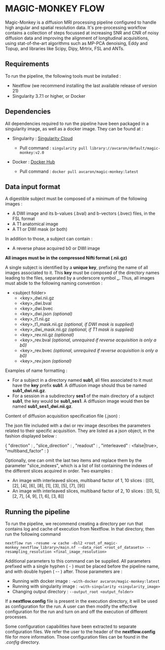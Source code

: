 MAGIC-MONKEY FLOW
=================

Magic-Monkey is a diffusion MRI processing pipeline configured to handle high 
angular and spatial resolution data. It's pre-processing workflow contains a 
collection of steps focussed at increasing SNR and CNR of noisy diffusion data 
and improving the alignment of longitudinal acquisitions, using stat-of-the-art 
algorithms such as MP-PCA denoising, Eddy and Topup, and libraries like Scipy, 
Dipy, Mrtrix, FSL and ANTs.

Requirements
------------

To run the pipeline, the following tools must be installed :

- Nextflow (we recommend installing the last available release of version 21)
- Singularity 3.7.1 or higher, or Docker

Dependencies
------------

All dependencies required to run the pipeline have been packaged in a singularity 
image, as well as a docker image. They can be found at :

- Singularity : [Singularity Cloud](https://cloud.sylabs.io/library/avcaron/default/magic-monkey)
  - Pull command : `singularity pull library://avcaron/default/magic-monkey:v2.0`

- Docker : [Docker Hub](https://hub.docker.com/r/avcaron/magic-monkey)
  - Pull command : `docker pull avcaron/magic-monkey:latest`

Data input format
-----------------

A digestible subject must be composed of a minimum of the following images :

- A DWI image and its b-values (.bval) and b-vectors (.bvec) files, in the FSL format
- A T1 anatomical image
- A T1 or DWI mask (or both)

In addition to those, a subject can contain :

- A reverse phase acquired b0 or DWI image

**All images must be in the compressed Nifti format (.nii.gz)**

A single subject is identified by a **unique key**, prefixing the name of all images 
associated to it. This **key** must be composed of the directory names leading to the files, 
separated by a underscore symbol **\_**. Thus, all images must abide to the following naming convention :

- \<subject folder\>
    - \<key\>_dwi.nii.gz
    - \<key\>_dwi.bval
    - \<key\>_dwi.bvec
    - \<key\>_dwi.json *(optional)*
    - \<key\>_t1.nii.gz
    - \<key\>_t1_mask.nii.gz *(optional, if DWI mask is supplied)*
    - \<key\>_dwi_mask.nii.gz *(optional, if T1 mask is supplied)*
    - \<key\>_rev.nii.gz *(optional)*
    - \<key\>_rev.bval *(optional, unrequired if reverse acquisition is only a b0)*
    - \<key\>_rev.bvec *(optional, unrequired if reverse acquisition is only a b0)*
    - \<key\>_rev.json *(optional)*

Examples of name formatting :

- For a subject in a directory named **sub1**, all files associated to it must have the **key**
  prefix **sub1**. A diffusion image should thus be named **sub1_dwi.nii.gz**.
- For a session in a subdirectory **ses1** of the main directory of a subject **sub1**, the key would 
  be **sub1_ses1**. A diffusion image would then be named **sub1_ses1_dwi.nii.gz**.

Content of diffusion acquisition specification file (.json) :

The json file included with a dwi or rev image describes the parameters related to their specific acquisition. They 
are listed as a json object, in the fashion displayed below :

{
  "direction" : <phase encoding direction>,
  "slice_direction" : <slicing direction>,
  "readout" : <readout>,
  "interleaved" : <false|true>,
  "multiband_factor" : <multiband factor>
}

Optionally, one can omit the last two items and replace them by the parameter "slice_indexes", which is a list of list containing the indexes of
the different slices acquired in order. Two examples :

- An image with interleaved slices, multiband factor of 1, 10 slices : \[\[0\], \[2\], \[4\], \[6\], \[8\], \[1\], \[3\], \[5\], \[7\], \[9\]\]
- An image with interleaved slices, multiband factor of 2, 10 slices : \[\[0, 5\], \[2, 7\], \[4, 9\], \[1, 6\], \[3, 8\]\]

Running the pipeline
--------------------

To run the pipeline, we recommend creating a directory per run that contains log and 
cache of execution from Nextflow. In that directory, then run the following command

`nextflow run -resume -w cache -dsl2 <root_of_magic-monkey_nextflow_library>/main.nf --data_root <root_of_datasets> --resampling_resolution <final_image_resolution>`

Additional parameters to this command can be supplied. All parameters prefixed with a 
single hyphen ( - ) must be placed before the pipeline name, and with double hypen 
( -- ) after. Those parameters are :

- Running with docker image : `-with-docker avcaron/magic-monkey:latest`
- Running with singularity image : `-with-singularity <singularity_image>`
- Changing output directory : `--output_root <output_folder>`

If a **nextflow.config** file is present in the execution directory, it will be used 
as configuration for the run. A user can then modify the effective configuration for 
the run and turn on and off the execution of different processes.

Some configuration capabilities have been extracted to separate configuration files. 
We refer the user to the header of the **nextflow.config** file for more information. 
Those configuration files can be found in the *.config* directory.
